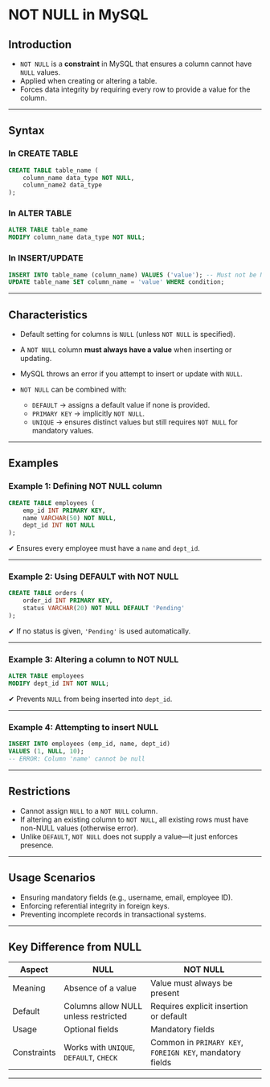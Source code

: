 

# NOT NULL in MySQL

## Introduction

* `NOT NULL` is a **constraint** in MySQL that ensures a column cannot have `NULL` values.
* Applied when creating or altering a table.
* Forces data integrity by requiring every row to provide a value for the column.

---

## Syntax

### In CREATE TABLE

```sql
CREATE TABLE table_name (
    column_name data_type NOT NULL,
    column_name2 data_type
);
```

### In ALTER TABLE

```sql
ALTER TABLE table_name
MODIFY column_name data_type NOT NULL;
```

### In INSERT/UPDATE

```sql
INSERT INTO table_name (column_name) VALUES ('value'); -- Must not be NULL
UPDATE table_name SET column_name = 'value' WHERE condition;
```

---

## Characteristics

* Default setting for columns is `NULL` (unless `NOT NULL` is specified).
* A `NOT NULL` column **must always have a value** when inserting or updating.
* MySQL throws an error if you attempt to insert or update with `NULL`.
* `NOT NULL` can be combined with:

  * `DEFAULT` → assigns a default value if none is provided.
  * `PRIMARY KEY` → implicitly `NOT NULL`.
  * `UNIQUE` → ensures distinct values but still requires `NOT NULL` for mandatory values.

---

## Examples

### Example 1: Defining NOT NULL column

```sql
CREATE TABLE employees (
    emp_id INT PRIMARY KEY,
    name VARCHAR(50) NOT NULL,
    dept_id INT NOT NULL
);
```

✔ Ensures every employee must have a `name` and `dept_id`.

---

### Example 2: Using DEFAULT with NOT NULL

```sql
CREATE TABLE orders (
    order_id INT PRIMARY KEY,
    status VARCHAR(20) NOT NULL DEFAULT 'Pending'
);
```

✔ If no status is given, `'Pending'` is used automatically.

---

### Example 3: Altering a column to NOT NULL

```sql
ALTER TABLE employees
MODIFY dept_id INT NOT NULL;
```

✔ Prevents `NULL` from being inserted into `dept_id`.

---

### Example 4: Attempting to insert NULL

```sql
INSERT INTO employees (emp_id, name, dept_id)
VALUES (1, NULL, 10);
-- ERROR: Column 'name' cannot be null
```

---

## Restrictions

* Cannot assign `NULL` to a `NOT NULL` column.
* If altering an existing column to `NOT NULL`, all existing rows must have non-NULL values (otherwise error).
* Unlike `DEFAULT`, `NOT NULL` does not supply a value—it just enforces presence.

---

## Usage Scenarios

* Ensuring mandatory fields (e.g., username, email, employee ID).
* Enforcing referential integrity in foreign keys.
* Preventing incomplete records in transactional systems.

---

## Key Difference from NULL

| **Aspect**  | **NULL**                                | **NOT NULL**                                             |
| ----------- | --------------------------------------- | -------------------------------------------------------- |
| Meaning     | Absence of a value                      | Value must always be present                             |
| Default     | Columns allow NULL unless restricted    | Requires explicit insertion or default                   |
| Usage       | Optional fields                         | Mandatory fields                                         |
| Constraints | Works with `UNIQUE`, `DEFAULT`, `CHECK` | Common in `PRIMARY KEY`, `FOREIGN KEY`, mandatory fields |

---
